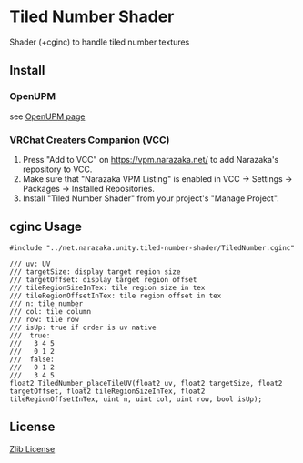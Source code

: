 # Tiled Number Shader

Shader (+cginc) to handle tiled number textures

## Install

### OpenUPM

see [OpenUPM page](https://openupm.com/packages/net.narazaka.unity.tiled-number-shader/)

### VRChat Creaters Companion (VCC)

1. Press "Add to VCC" on https://vpm.narazaka.net/ to add Narazaka's repository to VCC.
2. Make sure that "Narazaka VPM Listing" is enabled in VCC -> Settings -> Packages -> Installed Repositories.
3. Install "Tiled Number Shader" from your project's "Manage Project".

## cginc Usage

```
#include "../net.narazaka.unity.tiled-number-shader/TiledNumber.cginc"

/// uv: UV
/// targetSize: display target region size
/// targetOffset: display target region offset
/// tileRegionSizeInTex: tile region size in tex
/// tileRegionOffsetInTex: tile region offset in tex
/// n: tile number
/// col: tile column
/// row: tile row
/// isUp: true if order is uv native
///  true:
///   3 4 5
///   0 1 2
///  false:
///   0 1 2
///   3 4 5
float2 TiledNumber_placeTileUV(float2 uv, float2 targetSize, float2 targetOffset, float2 tileRegionSizeInTex, float2 tileRegionOffsetInTex, uint n, uint col, uint row, bool isUp);
```

## License

[Zlib License](LICENSE)
